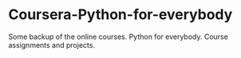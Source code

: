 # Coursera-Python-for-everybody

Some backup of the online courses.
Python for everybody.
Course assignments and projects.
